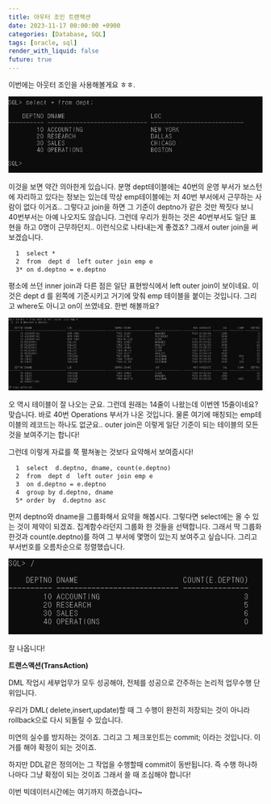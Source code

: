 ```yaml
---
title: 아우터 조인 트랜잭션
date: 2023-11-17 00:00:00 +0900
categories: [Database, SQL]
tags: [oracle, sql]
render_with_liquid: false
future: true
---
```


이번에는 아웃터 조인을 사용해볼게요 ㅎㅎ.

![Desktop View](/assets/img/Database/SQL/Outer-Join-Transaction/1.png)

이것을 보면 약간 의아한게 있습니다. 분명 dept테이블에는 40번의 운영 부서가 보스턴에 자리하고 있다는 정보는 있는데 막상 emp테이블에는 저 40번 부서에서 근무하는 사람이 없다 이거죠.. 그렇다고 join을 하면 그 기준이 deptno가 같은 것만 짝짓다 보니 40번부서는 아예 나오지도 않습니다. 그런데 우리가 원하는 것은 40번부서도 일단 표현을 하고 0명이 근무하던지.. 이런식으로 나타내는게 좋겠죠? 그래서 outer join을 써보겠습니다.

```
  1  select * 
  2  from  dept d  left outer join emp e
  3* on d.deptno = e.deptno 
```

평소에 쓰던 inner join과 다른 점은 일단 표현방식에서 left outer join이 보이네요. 이것은 dept d 를 왼쪽에 기준시키고 거기에 맞춰 emp 테이블을 붙이는 것입니다. 그리고 where도 아니고 on이 쓰였네요. 한번 해볼까요?

![Desktop View](/assets/img/Database/SQL/Outer-Join-Transaction/2.png)

오 역시 테이블이 잘 나오는 군요. 그런데 원래는 14줄이 나왔는데 이번엔 15줄이네요? 맞습니다. 바로 40번 Operations 부서가 나온 것입니다. 물론 여기에 매칭되는 emp테이블의 레코드는 하나도 없군요.. outer join은 이렇게 일단 기준이 되는 테이블의 모든 것을 보여주기는 합니다!

그런데 이렇게 자료를 쭉 펼쳐놓는 것보다 요약해서 보여줍시다!

```
  1  select  d.deptno, dname, count(e.deptno)
  2  from  dept d  left outer join emp e
  3  on d.deptno = e.deptno 
  4  group by d.deptno, dname
  5* order by  d.deptno asc
```

먼저 deptno와 dname을 그룹화해서 요약을 해봅시다. 그렇다면 select에는 올 수 있는 것이 제약이 되겠죠. 집계함수라던지 그룹화 한 것들을 선택합니다. 그래서 딱 그룹화 한것과 count(e.deptno)를 하여 그 부서에 몇명이 있는지 보여주고 싶습니다. 그리고 부서번호를 오름차순으로 정렬했습니다.

![Desktop View](/assets/img/Database/SQL/Outer-Join-Transaction/3.png)

잘 나옵니다!

**트랜스액션(TransAction)**

DML 작업시 세부업무가 모두 성공해야, 전체를 성공으로 간주하는 논리적 업무수행 단위입니다.

우리가 DML( delete,insert,update)할 때 그 수행이 완전히 저장되는 것이 아니라 rollback으로 다시 되돌릴 수 있습니다.

미연의 실수를 방지하는 것이죠. 그리고 그 체크포인트는 commit; 이라는 것입니다. 이거를 해야 확정이 되는 것이죠.

하지만 DDL같은 정의어는 그 작업을 수행할때 commit이 동반됩니다. 즉 수행 하나하나마다 그냥 확정이 되는 것이죠 그래서 쓸 때 조심해야 합니다!

이번 빅데이터시간에는 여기까지 하겠습니다~